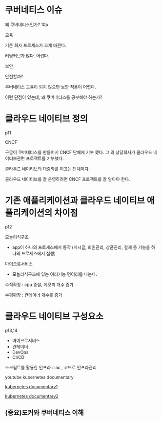 









# 쿠버네티스 이슈

왜 쿠버네티스인가? 10p

교육

기존 회사 프로세스가 크게 바뀐다.

러닝커브가 많다. 어렵다. 

보안

안전할까?

쿠버네티스 교육이 되지 않으면 보안 적용이 어렵다.

이런 단점이 있는데, 왜 쿠버네티스를 공부해야 하는가?



# 클라우드 네이티브 정의

p11

CNCF 

구글이 쿠버네티스를 만들어서 CNCF 단체에 기부 했다. 그 외 상당회사가 클라우드 네이티브관련 프로젝트를 기부했다.

클라우드 네이티브의 대중화를 이끄는 단체이다.

클라우드 네이티브를 잘 운영하려면 CNCF 프로젝트를 잘 알아야 한다.







# 기존 애플리케이션과 클라우드 네이티브 애플리케이션의 차이점

p12

모놀리식구조

- app이 하나의 프로세스에서 동작 (게시글, 회원관리, 상품관리, 결제 등 기능을 하나의 프로세스에서 실행)

마이크로서비스

- 모놀리식구조에 있는 여러기능 덩어리를 나눈다.



수직확장 : cpu 증설, 메모리 개수 증가

수평확장 : 컨테이너 개수를 증가





# 클라우드 네이티브 구성요소

p13,14

- 마이크로서비스
- 컨테이너
- DevOps
- CI/CD



스크립트를 활용한 인프라 : Iac , 코드로 인프라관리













youtube kubernetes documentary



[kubernetes documentary1](https://www.youtube.com/watch?v=BE77h7dmoQU)

[kubernetes documentary2](https://www.youtube.com/watch?v=318elIq37PE)



## (중요)도커와 쿠버네티스 이해













